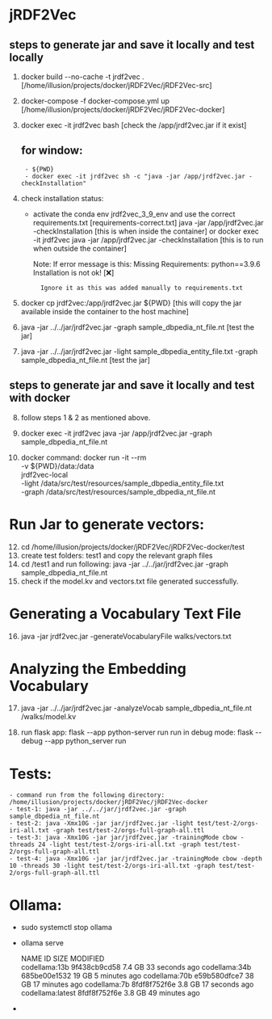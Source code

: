# jRDF2Vec

## steps to generate jar and save it locally and test locally
1. docker build --no-cache -t jrdf2vec . [/home/illusion/projects/docker/jRDF2Vec/jRDF2Vec-src]
2. docker-compose -f docker-compose.yml up [/home/illusion/projects/docker/jRDF2Vec/jRDF2Vec-docker]
3. docker exec -it jrdf2vec bash  [check the /app/jrdf2vec.jar if it exist]
    ## for window:
        - ${PWD}
        - docker exec -it jrdf2vec sh -c "java -jar /app/jrdf2vec.jar -checkInstallation"
4. check installation status:

    - activate the conda env jrdf2vec_3_9_env and use the correct requirements.txt [requirements-correct.txt]
        java -jar /app/jrdf2vec.jar -checkInstallation [this is when inside the container]
            or
        docker exec -it jrdf2vec java -jar /app/jrdf2vec.jar -checkInstallation [this is to run when outside the container]

        Note: If error message is this: 
                Missing Requirements:
                    python==3.9.6
            Installation is not ok! [❌]
            
            Ignore it as this was added manually to requirements.txt

5. docker cp jrdf2vec:/app/jrdf2vec.jar ${PWD} [this will copy the jar available inside the container to the host machine]
6. java -jar ../../jar/jrdf2vec.jar -graph sample_dbpedia_nt_file.nt [test the jar]
7. java -jar ../../jar/jrdf2vec.jar -light sample_dbpedia_entity_file.txt -graph sample_dbpedia_nt_file.nt [test the jar]

## steps to generate jar and save it locally and test with docker

8. follow steps 1 & 2 as mentioned above.
9. docker exec -it jrdf2vec java -jar /app/jrdf2vec.jar -graph sample_dbpedia_nt_file.nt

10. docker command:
docker run -it --rm \
-v ${PWD}/data:/data \
jrdf2vec-local \
-light /data/src/test/resources/sample_dbpedia_entity_file.txt \
-graph /data/src/test/resources/sample_dbpedia_nt_file.nt


# Run Jar to generate vectors:

12. cd /home/illusion/projects/docker/jRDF2Vec/jRDF2Vec-docker/test
13. create test folders: test1 and copy the relevant graph files
14. cd /test1 and run following: java -jar ../../jar/jrdf2vec.jar -graph sample_dbpedia_nt_file.nt
15. check if the model.kv and vectors.txt file generated successfully.


# Generating a Vocabulary Text File

16. java -jar jrdf2vec.jar -generateVocabularyFile walks/vectors.txt

# Analyzing the Embedding Vocabulary

17. java -jar ../../jar/jrdf2vec.jar -analyzeVocab sample_dbpedia_nt_file.nt /walks/model.kv

18. run flask app:
        flask --app python-server run
    run in debug mode: 
        flask --debug --app python_server run

# Tests:
    - command run from the following directory: /home/illusion/projects/docker/jRDF2Vec/jRDF2Vec-docker
    - test-1: java -jar ../../jar/jrdf2vec.jar -graph sample_dbpedia_nt_file.nt
    - test-2: java -Xmx10G -jar jar/jrdf2vec.jar -light test/test-2/orgs-iri-all.txt -graph test/test-2/orgs-full-graph-all.ttl
    - test-3: java -Xmx10G -jar jar/jrdf2vec.jar -trainingMode cbow -threads 24 -light test/test-2/orgs-iri-all.txt -graph test/test-2/orgs-full-graph-all.ttl
    - test-4: java -Xmx10G -jar jar/jrdf2vec.jar -trainingMode cbow -depth 10 -threads 30 -light test/test-2/orgs-iri-all.txt -graph test/test-2/orgs-full-graph-all.ttl

# Ollama:

- sudo systemctl stop ollama
- ollama serve

    NAME                    ID              SIZE    MODIFIED       
    codellama:13b           9f438cb9cd58    7.4 GB  33 seconds ago
    codellama:34b           685be00e1532    19 GB   5 minutes ago 
    codellama:70b           e59b580dfce7    38 GB   17 minutes ago
    codellama:7b            8fdf8f752f6e    3.8 GB  17 seconds ago
    codellama:latest        8fdf8f752f6e    3.8 GB  49 minutes ago
- 